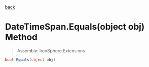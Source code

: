 ﻿

[back](/IronSphere.Extensions/types/DateTimeSpan)

# DateTimeSpan.Equals(object obj) Method

> Assembly: IronSphere.Extensions

```csharp
bool Equals(object obj)
```



 